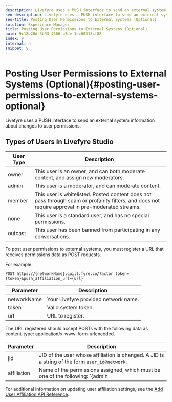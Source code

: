 ```yaml
---
description: Livefyre uses a PUSH interface to send an external system information about changes to user permissions.
seo-description: Livefyre uses a PUSH interface to send an external system information about changes to user permissions.
seo-title: Posting User Permissions to External Systems (Optional)
solution: Experience Manager
title: Posting User Permissions to External Systems (Optional)
uuid: 9c18b20d-3b93-4666-b7de-1ec60318cf88
index: y
internal: n
snippet: y
---
```


# Posting User Permissions to External Systems (Optional){#posting-user-permissions-to-external-systems-optional}

Livefyre uses a PUSH interface to send an external system information about changes to user permissions.

## Types of Users in Livefyre Studio

|User Type|Description|
|--- |--- |
|owner|This user is an owner, and can both moderate content, and assign new moderators.|
|admin|This user is a moderator, and can moderate content.|
|member|This user is whitelisted. Posted content does not pass through spam or profanity filters, and does not require approval in pre-moderated streams.|
|none|This user is a standard user, and has no special permissions.|
|outcast|This user has been banned from participating in any conversations.|

To post user permissions to external systems, you must register a URL that receives permissions data as POST requests.

For example:

```
POST https://{networkName}.quill.fyre.co/?actor_token={token}&push_affiliation_url={url}
```

|Parameter|Description|
|--- |--- |
|networkName|Your Livefyre provided network name.|
|token|Valid system token.|
|url|URL to register.|

The URL registered should accept POSTs with the following data as content-type: application/x-www-form-urlencoded.

|Parameter|Description|
|--- |--- |
|jid|JID of the user whose affiliation is changed. A JID is a string of the form `user_id@network`.|
|affiliation|Name of the permissions assigned, which must be one of the following:  `{admin | member | none | outcast | owner}`|

For additional information on updating user affiliation settings, see the [Add User Affiliation API Reference](https://api.livefyre.com/docs/apis/by-category/user-management#operation=urn:livefyre:apis:quill:operations:api:v3.0:affiliation:add:method=post).
